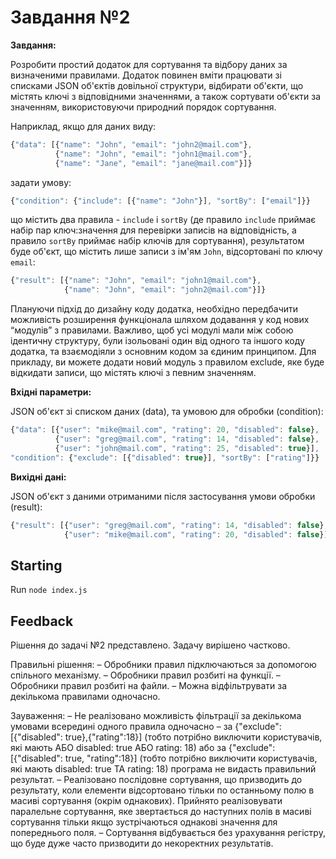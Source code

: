 # Завдання №2

**Завдання:**

Розробити простий додаток для сортування та відбору даних за визначеними правилами.
Додаток повинен вміти працювати зі списками JSON об'єктів довільної структури,
відбирати об'єкти, що містять ключі з відповідними значеннями, а також сортувати об'єкти
за значенням, використовуючи природний порядок сортування.

Наприклад, якщо для даних виду:

```javascript
{"data": [{"name": "John", "email": "john2@mail.com"},
          {"name": "John", "email": "john1@mail.com"},
          {"name": "Jane", "email": "jane@mail.com"}]}
```
задати умову:
```javascript
{"condition": {"include": [{"name": "John"}], "sortBy": ["email"]}}
```

що містить два правила - `include` і `sortBy` (де правило `include` приймає набір пар
ключ:значення для перевірки записів на відповідність, а правило `sortBy` приймає набір
ключів для сортування), результатом буде об'єкт, що містить лише записи з ім'ям `John`,
відсортовані по ключу `email`:

```javascript
{"result": [{"name": "John", "email": "john1@mail.com"},
            {"name": "John", "email": "john2@mail.com"}]}
```

Плануючи підхід до дизайну коду додатка, необхідно передбачити можливість розширення
функціонала шляхом додавання у код нових “модулів” з правилами. Важливо, щоб усі
модулі мали між собою ідентичну структуру, були ізольовані один від одного та іншого коду
додатка, та взаємодіяли з основним кодом за єдиним принципом. Для прикладу, ви можете
додати новий модуль з правилом exclude, яке буде відкидати записи, що містять ключі з
певним значенням.


**Вхідні параметри:**

JSON об'єкт зі списком даних (data), та умовою для обробки (condition):

```js
{"data": [{"user": "mike@mail.com", "rating": 20, "disabled": false},
          {"user": "greg@mail.com", "rating": 14, "disabled": false},
          {"user": "john@mail.com", "rating": 25, "disabled": true}],
"condition": {"exclude": [{"disabled": true}], "sortBy": ["rating"]}}
```


**Вихідні дані:**

JSON об'єкт з даними отриманими після застосування умови обробки (result):

```js
{"result": [{"user": "greg@mail.com", "rating": 14, "disabled": false},
            {"user": "mike@mail.com", "rating": 20, "disabled": false}]}
```


## Starting
Run `node index.js`


## Feedback
Рішення до задачі №2 представлено. Задачу вирішено частково.

Правильні рішення:
– Обробники правил підключаються за допомогою спільного механізму.
– Обробники правил розбиті на функції.
– Обробники правил розбиті на файли.
– Можна відфільтрувати за декількома правилами одночасно.

Зауваження:
– Не реалізовано можливість фільтрації за декількома умовами всередині одного правила одночасно – за {"exclude": [{"disabled": true},{"rating":18}] (тобто потрібно виключити користувачів, які мають АБО disabled: true АБО rating: 18) або за {"exclude": [{"disabled": true, "rating":18}] (тобто потрібно виключити користувачів, які мають disabled: true ТА rating: 18) програма не видасть правильний результат.
– Реалізовано послідовне сортування, що призводить до результату, коли елементи відсортовано тільки по останньому полю в масиві сортування (окрім однакових). Прийнято реалізовувати паралельне сортування, яке звертається до наступних полів в масиві сортування тільки якщо зустрічаються однакові значення для попереднього поля.
– Сортування відбувається без урахування регістру, що буде дуже часто призводити до некоректних результатів.
